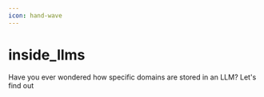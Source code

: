 ```yaml
---
icon: hand-wave
---
```


# inside\_llms

Have you ever wondered how specific domains are stored in an LLM? Let's find out
